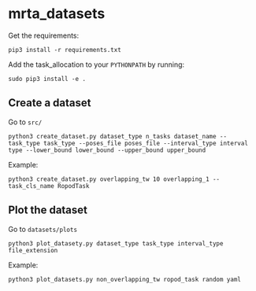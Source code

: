 # mrta_datasets

Get the requirements:
```
pip3 install -r requirements.txt
```

Add the task_allocation to your `PYTHONPATH` by running:

```
sudo pip3 install -e .
```

## Create a dataset

Go to `src/` 

```
python3 create_dataset.py dataset_type n_tasks dataset_name --task_type task_type --poses_file poses_file --interval_type interval type --lower_bound lower_bound --upper_bound upper_bound 
```

Example: 
```
python3 create_dataset.py overlapping_tw 10 overlapping_1 --task_cls_name RopodTask

```

## Plot the dataset

Go to `datasets/plots`

```
python3 plot_datasety.py dataset_type task_type interval_type file_extension

```

Example:

```
python3 plot_datasets.py non_overlapping_tw ropod_task random yaml
```
